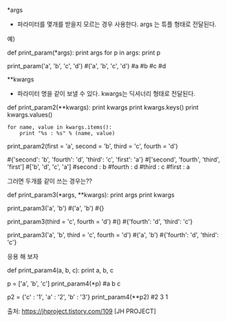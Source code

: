 *args

- 파라미터를 몇개를 받을지 모르는 경우 사용한다. args 는 튜플 형태로 전달된다.

예)

def print_param(*args):
    print args
    for p in args:
        print p

print_param('a', 'b', 'c', 'd')
#('a', 'b', 'c', 'd')
#a
#b
#c
#d

**kwargs

- 파라미터 명을 같이 보낼 수 있다. kwargs는 딕셔너리 형태로 전달된다.

def print_param2(**kwargs):
    print kwargs
    print kwargs.keys()
    print kwargs.values()

    for name, value in kwargs.items():
        print "%s : %s" % (name, value)

print_param2(first = 'a', second = 'b', third = 'c', fourth = 'd')

#{'second': 'b', 'fourth': 'd', 'third': 'c', 'first': 'a'}
#['second', 'fourth', 'third', 'first']
#['b', 'd', 'c', 'a']
#second : b
#fourth : d
#third : c
#first : a

그러면 두개를 같이 쓰는 경우는??

def print_param3(*args, **kwargs):
    print args
    print kwargs

print_param3('a', 'b')
#('a', 'b')
#{}

print_param3(third = 'c', fourth = 'd')
#()
#{'fourth': 'd', 'third': 'c'}

print_param3('a', 'b', third = 'c', fourth = 'd')
#('a', 'b')
#{'fourth': 'd', 'third': 'c'}


응용 해 보자

def print_param4(a, b, c):
    print a, b, c

p = ['a', 'b', 'c']
print_param4(*p)
#a b c

p2 = {'c' : '1', 'a' : '2', 'b' : '3'}
print_param4(**p2)
#2 3 1


출처: https://jhproject.tistory.com/109 [JH PROJECT]
